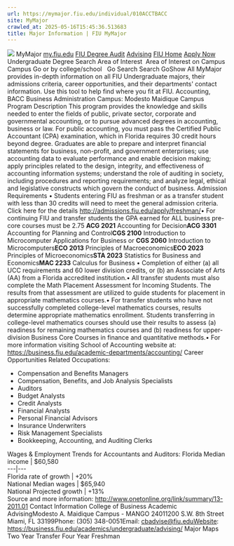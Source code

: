 ```yaml
---
url: https://mymajor.fiu.edu/individual/010ACCTBACC
site: MyMajor
crawled_at: 2025-05-16T15:45:36.513683
title: Major Information | FIU MyMajor
---
```


![](https://mymajor.fiu.edu/assets/logo-T4VPR2BI.png)
MyMajor
[my.fiu.edu](https://my.fiu.edu/)
[FIU Degree Audit](https://dasa.fiu.edu/all-departments/advising/panther-success-hub/panther-degree-audit/)
[Advising](https://advising.fiu.edu)
[FIU Home](https://www.fiu.edu/)
[Apply Now](https://admissions.fiu.edu/)
Undergraduate Degree Search
Area of Interest
​
Area of Interest
on
Campus
​
Campus
Go
or by college/school
​
​
Go
Search
Search
GoShow All
MyMajor provides in-depth information on all FIU Undergraduate majors, their admissions criteria, career opportunities, and their departments' contact information. Use this tool to help find where you fit at FIU.
Accounting,
BACC
Business Administration
Campus:
Modesto Maidique Campus
Program Description
This program provides the knowledge and skills needed to enter the fields of public, private sector, corporate and governmental accounting, or to pursue advanced degrees in accounting, business or law. For public accounting, you must pass the Certified Public Accountant (CPA) examination, which in Florida requires 30 credit hours beyond degree. Graduates are able to prepare and interpret financial statements for business, non-profit, and government enterprises; use accounting data to evaluate performance and enable decision making; apply principles related to the design, integrity, and effectiveness of accounting information systems; understand the role of auditing in society, including procedures and reporting requirements; and analyze legal, ethical and legislative constructs which govern the conduct of business.
Admission Requirements
• Students entering FIU as freshman or as a transfer student with less than 30 credits will need to meet the general admission criteria. Click here for the details <http://admissions.fiu.edu/apply/freshman/>• For continuing FIU and transfer students the GPA earned for ALL business pre-core courses must be 2.75
**ACG 2021** Accounting for Decision**ACG 3301** Accounting for Planning and Control**CGS 2100** Introduction to Microcomputer Applications for Business or **CGS 2060** Introduction to Microcomputers**ECO 2013** Principles of Macroeconomics**ECO 2023** Principles of Microeconomics**STA 2023** Statistics for Business and Economics**MAC 2233** Calculus for Business
• Completion of either (a) all UCC requirements and 60 lower division credits, or (b) an Associate of Arts (AA) from a Florida accredited institution.• All transfer students must also complete the Math Placement Assessment for Incoming Students. The results from that assessment are utilized to guide students for placement in appropriate mathematics courses.• For transfer students who have not successfully completed college-level mathematics courses, results determine appropriate mathematics enrollment. Students transferring in college-level mathematics courses should use their results to assess (a) readiness for remaining mathematics courses and (b) readiness for upper-division Business Core Courses in finance and quantitative methods.• For more information visiting School of Accounting website at: <https://business.fiu.edu/academic-departments/accounting/>
Career Opportunities
Related Occupations:
  * Compensation and Benefits Managers
  * Compensation, Benefits, and Job Analysis Specialists
  * Auditors
  * Budget Analysts
  * Credit Analysts
  * Financial Analysts
  * Personal Financial Advisors
  * Insurance Underwriters
  * Risk Management Specialists
  * Bookkeeping, Accounting, and Auditing Clerks


Wages & Employment Trends for Accountants and Auditors:
Florida Median income | $60,580  
---|---  
Florida rate of growth | +20%  
National Median wages | $65,940  
National Projected growth | +13%  
Source and more information: <http://www.onetonline.org/link/summary/13-2011.01>
Contact Information
College of Business Academic AdvisingModesto A. Maidique Campus - MANGO 24011200 S.W. 8th Street Miami, FL 33199Phone: (305) 348-0051Email: cbadvise@fiu.eduWebsite: <https://business.fiu.edu/academics/undergraduate/advising/>
Major Maps
Two Year Transfer
Four Year Freshman
